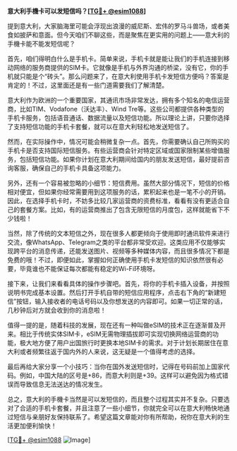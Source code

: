 **意大利手機卡可以发短信吗？[[TG💪+ @esim1088](https://t.me/s/esim1088)]**

提到意大利，大家脑海里可能会浮现出浪漫的威尼斯、宏伟的罗马斗兽场，或者美食如披萨和意面。但今天咱们不聊这些，而是聚焦在更实用的问题上——意大利的手機卡能不能发短信呢？

首先，咱们得明白什么是手机卡。简单来说，手机卡就是能让我们的手机连接到移动网络的服务商提供的SIM卡。它就像是手机与外界沟通的桥梁，没有它，你的手机就只能是个“砖头”。那么问题来了，在意大利使用手机卡发短信方便吗？答案是肯定的！不过，这里面还是有一些门道需要我们了解清楚。

意大利作为欧洲的一个重要国家，其通讯市场非常发达，拥有多个知名的电信运营商，比如TIM、Vodafone（沃达丰）、Wind Tre等。这些公司都提供各种类型的手机卡服务，包括语音通话、数据流量以及短信功能。所以理论上讲，只要你选择了支持短信功能的手机卡套餐，就可以在意大利轻松地发送短信了。

然而，在实际操作中，情况可能会稍微复杂一点。首先，你需要确认自己所购买的手机卡是否支持国际短信服务。有些运营商会针对特定区域或国家限制某些增值服务，包括短信功能。如果你计划在意大利期间给国内的朋友发送短信，最好提前咨询客服，确保自己的手机卡具备这项能力。

另外，还有一个容易被忽略的小细节：短信费用。虽然大部分情况下，短信的价格相对便宜，但如果你经常需要用到这项服务的话，累积起来也是一笔不小的开销。因此，在选择手机卡时，不妨多比较几家运营商的资费标准，看看有没有更适合自己的套餐方案。比如，有的运营商推出了包含无限短信的月度包，这样就能省下不少钱啦！

当然，除了传统的文本短信之外，现在很多人都更倾向于使用即时通讯软件来进行交流，像WhatsApp、Telegram之类的平台都非常受欢迎。这类应用不仅能够实现跨平台的消息传递，还能发送图片、视频等多种媒体内容，而且很多情况下都是免费的哦！不过，即便如此，掌握如何正确使用手机卡发短信的知识依然很有必要，毕竟谁也不能保证每次都能有稳定的Wi-Fi环境呀。

接下来，让我们来看看具体的操作步骤吧。首先，将你的手机卡插入设备，并按照说明书完成基本设置。然后打开手机自带的短信应用程序，点击右下角的“新建短信”按钮，输入接收者的电话号码以及你想发送的内容即可。如果一切正常的话，几秒钟后对方就会收到你的消息啦！

值得一提的是，随着科技的发展，现在还有一种叫做eSIM的技术正在逐渐普及开来。相比于传统实体SIM卡，eSIM无需物理插拔即可实现切换网络运营商的功能，极大地方便了用户出国旅行时更换本地SIM卡的需求。对于计划长期居住在意大利或者频繁往返于国内外的人来说，这无疑是一个值得考虑的选择。

最后再给大家分享一个小技巧：当你在国外发送短信时，记得在号码前加上国家代码。例如，中国大陆的区号是+86，而意大利则是+39。这样可以避免因为格式错误而导致信息无法送达的情况发生。

总之，意大利的手機卡当然是可以发短信的，而且整个过程其实并不复杂。只要选对了合适的手机卡套餐，并且注意了一些小细节，你就完全可以在意大利畅快地通过短信与亲朋好友保持联系了。希望这篇文章能对你有所帮助，祝你在意大利的生活更加便利愉快！

[[TG💪+ @esim1088](https://t.me/s/esim1088) ![Image](https://i.postimg.cc/4NQfJmqS/Snipaste-2025-05-13-00-14-12.png)]